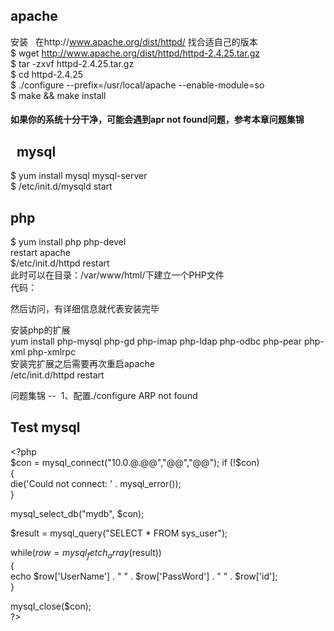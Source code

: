 apache
---
安装   
在http://www.apache.org/dist/httpd/ 找合适自己的版本    
$ wget http://www.apache.org/dist/httpd/httpd-2.4.25.tar.gz  
$ tar -zxvf httpd-2.4.25.tar.gz  
$ cd httpd-2.4.25  
$ ./configure --prefix=/usr/local/apache --enable-module=so   
$ make && make install   
#### 如果你的系统十分干净，可能会遇到apr not found问题，参考本章问题集锦
  
mysql
--
$ yum install mysql mysql-server  
$ /etc/init.d/mysqld start  
 
php
--
$ yum install php php-devel  
restart apache   
$/etc/init.d/httpd restart  
此时可以在目录：/var/www/html/下建立一个PHP文件  
代码：  
<?php phpinfo(); ?>  
然后访问，有详细信息就代表安装完毕  
 
安装php的扩展  
yum install php-mysql php-gd php-imap php-ldap php-odbc php-pear php-xml php-xmlrpc  
安装完扩展之后需要再次重启apache    
/etc/init.d/httpd restart  
 
问题集锦
-- 
1、配置./configure ARP not found  
 

Test mysql
--
\<?php  
$con = mysql_connect("10.0.@.@@","@@","@@");  
if (!$con)  
	{  
		die('Could not connect: ' . mysql_error());  
	}   
   
mysql_select_db("mydb", $con);  
   
$result = mysql_query("SELECT * FROM sys_user");  
   
while($row = mysql_fetch_array($result))  
	{  
		echo $row['UserName'] . " " . $row['PassWord'] . " " . $row['id'];  
	}  
   
mysql_close($con);  
\?>
